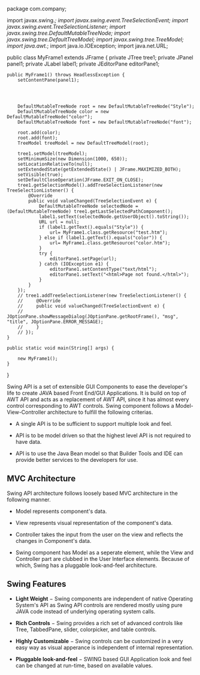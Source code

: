 package com.company;

import javax.swing.*;
import javax.swing.event.TreeSelectionEvent;
import javax.swing.event.TreeSelectionListener;
import javax.swing.tree.DefaultMutableTreeNode;
import javax.swing.tree.DefaultTreeModel;
import javax.swing.tree.TreeModel;
import java.awt.*;
import java.io.IOException;
import java.net.URL;

public class MyFrame1 extends JFrame {
    private JTree tree1;
    private JPanel panel1;
    private JLabel label1;
    private JEditorPane editorPane1;

    public MyFrame1() throws HeadlessException {
        setContentPane(panel1);




        DefaultMutableTreeNode root = new DefaultMutableTreeNode("Style");
        DefaultMutableTreeNode color = new DefaultMutableTreeNode("color");
        DefaultMutableTreeNode font = new DefaultMutableTreeNode("font");

        root.add(color);
        root.add(font);
        TreeModel treeModel = new DefaultTreeModel(root);

        tree1.setModel(treeModel);
        setMinimumSize(new Dimension(1000, 650));
        setLocationRelativeTo(null);
        setExtendedState(getExtendedState() | JFrame.MAXIMIZED_BOTH);
        setVisible(true);
        setDefaultCloseOperation(JFrame.EXIT_ON_CLOSE);
        tree1.getSelectionModel().addTreeSelectionListener(new TreeSelectionListener() {
            @Override
            public void valueChanged(TreeSelectionEvent e) {
                DefaultMutableTreeNode selectedNode = (DefaultMutableTreeNode) tree1.getLastSelectedPathComponent();
                label1.setText(selectedNode.getUserObject().toString());
                URL url = null;
                if (label1.getText().equals("Style")) {
                    url= MyFrame1.class.getResource("test.htm");
                } else if (label1.getText().equals("color")) {
                    url= MyFrame1.class.getResource("color.htm");
                }
                try {
                    editorPane1.setPage(url);
                } catch (IOException e1) {
                    editorPane1.setContentType("text/html");
                    editorPane1.setText("<html>Page not found.</html>");
                }
            }
        });
        // tree1.addTreeSelectionListener(new TreeSelectionListener() {
        //     @Override
        //     public void valueChanged(TreeSelectionEvent e) {
        //         JOptionPane.showMessageDialog(JOptionPane.getRootFrame(), "msg", "title", JOptionPane.ERROR_MESSAGE);
        //     }
        // });
    }

    public static void main(String[] args) {

        new MyFrame1();
    }
}


<html>
<head>
    <title>Swing Tester</title>
</head>
<body>
<p>Swing API is a set of extensible GUI Components
    to ease the developer's life to create JAVA based Front End/GUI
    Applications. It is build on top of AWT API and acts as a replacement of
    AWT API, since it has almost every control corresponding to AWT controls.
    Swing component follows a Model-View-Controller architecture to
    fulfill the following criterias.</p>
<ul>
    <li><p>A single API is to be sufficient to support multiple look and feel.</p></li>
    <li><p>API is to be model driven so that the highest level API is not required to have data.</p></li>
    <li><p>API is to use the Java Bean model so that Builder Tools and IDE can provide better services to the developers for use.</p></li>
</ul>
<h2>MVC Architecture</h2>
<p>Swing API architecture follows loosely based MVC architecture in the following manner.</p>
<ul>
    <li><p>Model represents component's data.</p></li>
    <li><p>View represents visual representation of the component's data.</p></li>
    <li><p>Controller takes the input from the user on the view and reflects the changes in Component's data.</p></li>
    <li><p>Swing component has Model as a seperate element, while the View and Controller part are clubbed in the User Interface elements. Because of which, Swing has a pluggable look-and-feel architecture.</p></li>
</ul>
<h2>Swing Features</h2>
<ul>
    <li><p><b>Light Weight</b> − Swing components are independent of native Operating System's API as Swing API controls are rendered mostly using pure JAVA code instead of underlying operating system calls.</p></li>
    <li><p><b>Rich Controls</b> − Swing provides a rich set of advanced controls like Tree, TabbedPane, slider, colorpicker, and table controls.</p></li>
    <li><p><b>Highly Customizable</b> − Swing controls can be customized in a very easy way as visual apperance is independent of internal representation.</p></li>
    <li><p><b>Pluggable look-and-feel</b> − SWING based GUI Application look and feel can be changed at run-time, based on available values.</p></li>
</ul>
</body>
</html>
